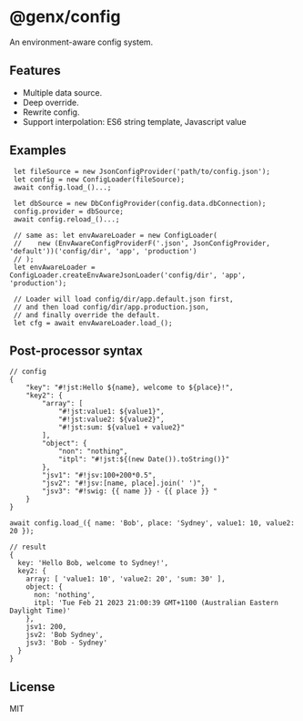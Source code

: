 # @genx/config

An environment-aware config system.

## Features

-   Multiple data source.
-   Deep override.
-   Rewrite config.
-   Support interpolation: ES6 string template, Javascript value

## Examples

     let fileSource = new JsonConfigProvider('path/to/config.json');
     let config = new ConfigLoader(fileSource);
     await config.load_()...;

     let dbSource = new DbConfigProvider(config.data.dbConnection);
     config.provider = dbSource;
     await config.reload_()...;

     // same as: let envAwareLoader = new ConfigLoader(
     //    new (EnvAwareConfigProviderF('.json', JsonConfigProvider, 'default'))('config/dir', 'app', 'production')
     // );
     let envAwareLoader = ConfigLoader.createEnvAwareJsonLoader('config/dir', 'app', 'production');

     // Loader will load config/dir/app.default.json first,
     // and then load config/dir/app.production.json,
     // and finally override the default.
     let cfg = await envAwareLoader.load_();

## Post-processor syntax

```
// config
{
    "key": "#!jst:Hello ${name}, welcome to ${place}!",
    "key2": {
        "array": [
            "#!jst:value1: ${value1}",
            "#!jst:value2: ${value2}",
            "#!jst:sum: ${value1 + value2}"
        ],
        "object": {
            "non": "nothing",
            "itpl": "#!jst:${(new Date()).toString()}"
        },
        "jsv1": "#!jsv:100+200*0.5",
        "jsv2": "#!jsv:[name, place].join(' ')",
        "jsv3": "#!swig: {{ name }} - {{ place }} "
    }
}

await config.load_({ name: 'Bob', place: 'Sydney', value1: 10, value2: 20 });

// result
{
  key: 'Hello Bob, welcome to Sydney!',
  key2: {
    array: [ 'value1: 10', 'value2: 20', 'sum: 30' ],
    object: {
      non: 'nothing',
      itpl: 'Tue Feb 21 2023 21:00:39 GMT+1100 (Australian Eastern Daylight Time)'
    },
    jsv1: 200,
    jsv2: 'Bob Sydney',
    jsv3: 'Bob - Sydney'
  }
}
```

## License

MIT
